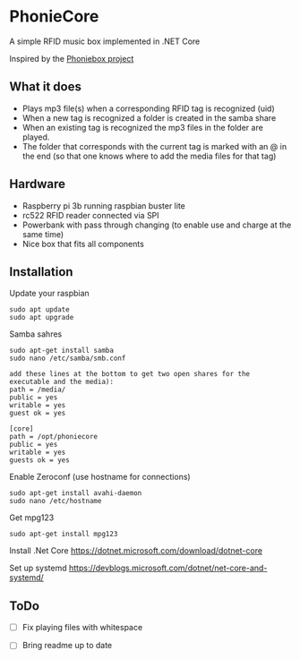 # PhonieCore
A simple RFID music box implemented in .NET Core

Inspired by the [Phoniebox project](http://phoniebox.de)

## What it does
- Plays mp3 file(s) when a corresponding RFID tag is recognized (uid)
- When a new tag is recognized a folder is created in the samba share
- When an existing tag is recognized the mp3 files in the folder are played. 
- The folder that corresponds with the current tag is marked with an @ in the end (so that one knows where to add the media files for that tag)

## Hardware
- Raspberry pi 3b running raspbian buster lite
- rc522 RFID reader connected via SPI
- Powerbank with pass through changing (to enable use and charge at the same time)
- Nice box that fits all components

## Installation
Update your raspbian
```
sudo apt update
sudo apt upgrade
```

Samba sahres
```
sudo apt-get install samba
sudo nano /etc/samba/smb.conf

add these lines at the bottom to get two open shares for the executable and the media):
path = /media/
public = yes
writable = yes
guest ok = yes

[core]
path = /opt/phoniecore
public = yes
writable = yes
guests ok = yes
```

Enable Zeroconf (use hostname for connections) 
```
sudo apt-get install avahi-daemon
sudo nano /etc/hostname
```

Get mpg123
```
sudo apt-get install mpg123
```

Install .Net Core
https://dotnet.microsoft.com/download/dotnet-core

Set up systemd
https://devblogs.microsoft.com/dotnet/net-core-and-systemd/

## ToDo
- [ ] Fix playing files with whitespace
- [ ] Bring readme up to date

